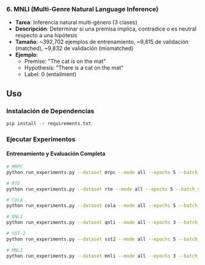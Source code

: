 ### 6. MNLI (Multi-Genre Natural Language Inference)
- **Tarea**: Inferencia natural multi-género (3 clases)
- **Descripción**: Determinar si una premisa implica, contradice o es neutral respecto a una hipótesis
- **Tamaño**: ~392,702 ejemplos de entrenamiento, ~9,815 de validación (matched), ~9,832 de validación (mismatched)
- **Ejemplo**:
  - Premise: "The cat is on the mat"
  - Hypothesis: "There is a cat on the mat"
  - Label: 0 (entailment)

## Uso

### Instalación de Dependencias
```bash
pip install -r requirements.txt
```

### Ejecutar Experimentos

#### Entrenamiento y Evaluación Completa
```bash
# MRPC
python run_experiments.py --dataset mrpc --mode all --epochs 5 --batch_size 16

# RTE
python run_experiments.py --dataset rte --mode all --epochs 5 --batch_size 16

# CoLA
python run_experiments.py --dataset cola --mode all --epochs 5 --batch_size 16

# QNLI
python run_experiments.py --dataset qnli --mode all --epochs 3 --batch_size 16

# SST-2
python run_experiments.py --dataset sst2 --mode all --epochs 5 --batch_size 16

# MNLI
python run_experiments.py --dataset mnli --mode all --epochs 3 --batch_size 16
``` 